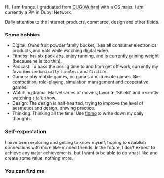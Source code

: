 Hi, I am frange. I graduated from [CUG(Wuhan)](http://www.cug.edu.cn/) with a CS major. I am currently a PM in Duoyi Network.

Daily attention to the Internet, products, commerce, design and other fields.

### Some hobbies
- Digital: Owns fruit powder family bucket, likes all consumer electronics products, and eats while watching digital video.
- Fitness: has six pack abs, enjoy running, and is currently gaining weight (because he is too thin).
- Podcast: To pass the boring time to and from get off work, currently my favorites are `basically harmless` and `fit4life`.
- Games: play mobile games, pc games and console games, like competition, role-playing, simulation management and cooperative games.
- Watching drama: Marvel series of movies, favorite 'Shield', and recently watching a talk show.
- Design: The design is half-hearted, trying to improve the level of aesthetics and design, drawing practice.
- Thinking: Thinking all the time. Use [flomo](https://flomoapp.com/register2/?MTM5MDA) to write down my daily thoughts.

### Self-expectation
I have been exploring and getting to know myself, hoping to establish connections with more like-minded friends. 
In the future, I don't expect to achieve any major achievements, but I want to be able to do what I like and create some value, nothing more.

### You can find me


